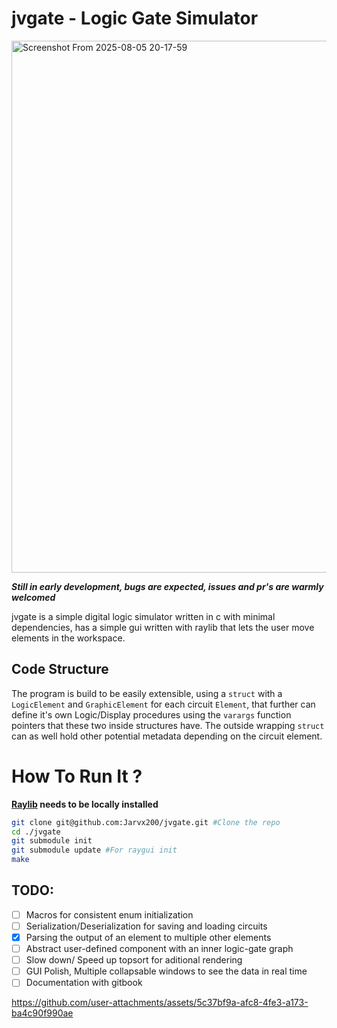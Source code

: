 # jvgate - Logic Gate Simulator



<img width="1197" height="851" alt="Screenshot From 2025-08-05 20-17-59" src="https://github.com/user-attachments/assets/c37feeca-2c95-46fa-bd11-2ab67e6d01c5" />



***Still in early development, bugs are expected, issues and pr's are warmly welcomed***

jvgate is a simple digital logic simulator written in c with minimal dependencies, has a simple gui written with raylib that lets the user move elements in the workspace.

## Code Structure

The program is build to be easily extensible, using a `struct` with a `LogicElement` and `GraphicElement` for each circuit `Element`, that further can define it's own Logic/Display 
procedures using the `varargs` function pointers that these two inside structures have.
The outside wrapping `struct` can as well hold other potential metadata depending on the circuit element.


# How To Run It ?

**[Raylib](https://github.com/raysan5/raylib) needs to be locally installed** 

```sh
git clone git@github.com:Jarvx200/jvgate.git #Clone the repo
cd ./jvgate
git submodule init
git submodule update #For raygui init
make
```


## TODO:

- [ ] Macros for consistent enum initialization
- [ ] Serialization/Deserialization for saving and loading circuits 
- [x] Parsing the output of an element to multiple other elements 
- [ ] Abstract user-defined component with an inner logic-gate graph
- [ ] Slow down/ Speed up topsort for aditional rendering 
- [ ] GUI Polish, Multiple collapsable windows to see the data in real time
- [ ] Documentation with gitbook

https://github.com/user-attachments/assets/5c37bf9a-afc8-4fe3-a173-ba4c90f990ae


